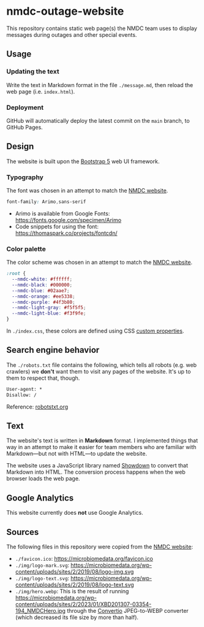 # nmdc-outage-website

This repository contains static web page(s) the NMDC team uses to display messages during outages and other special events.

## Usage

### Updating the text

Write the text in Markdown format in the file `./message.md`, then reload the web page (i.e. `index.html`).

### Deployment

GitHub will automatically deploy the latest commit on the `main` branch, to GitHub Pages.

## Design

The website is built upon the [Bootstrap 5](https://getbootstrap.com/docs/5.3/getting-started/introduction/) web UI framework.

### Typography

The font was chosen in an attempt to match the [NMDC website](https://microbiomedata.org/).

```css
font-family: Arimo,sans-serif
```

- Arimo is available from Google Fonts: https://fonts.google.com/specimen/Arimo
- Code snippets for using the font: https://thomaspark.co/projects/fontcdn/

### Color palette

The color scheme was chosen in an attempt to match the [NMDC website](https://microbiomedata.org/).

```css
:root {
  --nmdc-white: #ffffff;
  --nmdc-black: #000000;
  --nmdc-blue: #02aae7;
  --nmdc-orange: #ee5338;
  --nmdc-purple: #4f3b80;
  --nmdc-light-gray: #f5f5f5;
  --nmdc-light-blue: #f3f9fe;
}
```

In `./index.css`, these colors are defined using CSS [custom properties](https://developer.mozilla.org/en-US/docs/Web/CSS/Using_CSS_custom_properties).

## Search engine behavior

The `./robots.txt` file contains the following, which tells all robots (e.g. web crawlers) we **don't** want them to visit any pages of the website. It's up to them to respect that, though.

```txt
User-agent: *
Disallow: /
```

Reference: [robotstxt.org](https://www.robotstxt.org/robotstxt.html)

## Text

The website's text is written in **Markdown** format. I implemented things that way in an attempt to make it easier for team members who are familiar with Markdown—but not with HTML—to update the website.

The website uses a JavaScript library named [Showdown](https://github.com/showdownjs/showdown) to convert that Markdown into HTML. The conversion process happens when the web browser loads the web page.

## Google Analytics

This website currently does **not** use Google Analytics.

## Sources

The following files in this repository were copied from the [NMDC website](https://microbiomedata.org/):

- `./favicon.ico`: https://microbiomedata.org/favicon.ico
- `./img/logo-mark.svg`: https://microbiomedata.org/wp-content/uploads/sites/2/2019/08/logo-img.svg
- `./img/logo-text.svg`: https://microbiomedata.org/wp-content/uploads/sites/2/2019/08/logo-text.svg
- `./img/hero.webp`: This is the result of running https://microbiomedata.org/wp-content/uploads/sites/2/2023/01/XBD201307-03354-194_NMDCHero.jpg through the [Convertio](https://convertio.co/jpg-webp/) JPEG-to-WEBP converter (which decreased its file size by more than half).
